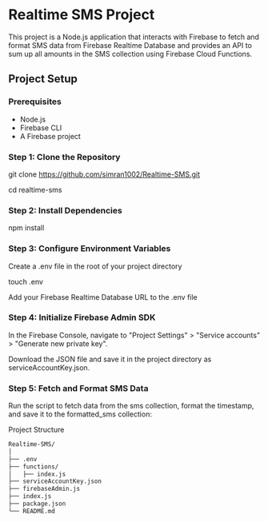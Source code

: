 # Realtime SMS Project

This project is a Node.js application that interacts with Firebase to fetch and format SMS data from Firebase Realtime Database and provides an API to sum up all amounts in the SMS collection using Firebase Cloud Functions.

## Project Setup

### Prerequisites

- Node.js
- Firebase CLI
- A Firebase project

### Step 1: Clone the Repository

git clone https://github.com/simran1002/Realtime-SMS.git

cd realtime-sms

### Step 2: Install Dependencies
npm install

### Step 3: Configure Environment Variables
Create a .env file in the root of your project directory

touch .env

Add your Firebase Realtime Database URL to the .env file

### Step 4: Initialize Firebase Admin SDK
In the Firebase Console, navigate to "Project Settings" > "Service accounts" > "Generate new private key".

Download the JSON file and save it in the project directory as serviceAccountKey.json.

### Step 5: Fetch and Format SMS Data
Run the script to fetch data from the sms collection, format the timestamp, and save it to the formatted_sms collection:

Project Structure

```bash
Realtime-SMS/
│
├── .env
├── functions/
│   ├── index.js
├── serviceAccountKey.json
├── firebaseAdmin.js
├── index.js
├── package.json
└── README.md
